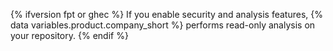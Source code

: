 {% ifversion fpt or ghec %}
If you enable security and analysis features, {% data variables.product.company_short %} performs read-only analysis on your repository.
{% endif %}
